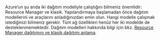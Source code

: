 Azure’un şu anda iki dağıtım modeliyle çalıştığını bilmeniz önemlidir: Resource Manager ve klasik. Yapılandırmaya başlamadan önce dağıtım modellerini ve araçlarını anladığınızdan emin olun. Hangi modelle çalışmak istediğinizi bilmeniz gerekir. Tüm ağ özellikleri henüz her iki modelde de desteklenmemektedir. Dağıtım modelleri hakkında bilgi için bkz. [Resource Manager dağıtımını ve klasik dağıtımı anlama](../articles/resource-manager-deployment-model.md).



<!--HONumber=Nov16_HO2-->


